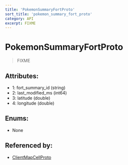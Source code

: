 ```yaml
---
title: 'PokemonSummaryFortProto'
sort_title: 'pokemon_summary_fort_proto'
category: API
excerpt: FIXME
---
```


# PokemonSummaryFortProto

> FIXME

## Attributes:

- 1: fort_summary_id (string)
- 2: last_modified_ms (int64)
- 3: latitude (double)
- 4: longitude (double)

## Enums:

- None

## Referenced by:

- [ClientMapCellProto](../ClientMapCellProto/)

